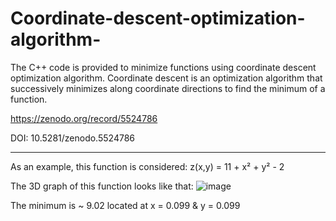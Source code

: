 # Coordinate-descent-optimization-algorithm-
The C++ code is provided to minimize functions using coordinate descent optimization algorithm. Coordinate descent is an optimization algorithm that successively minimizes along coordinate directions to find the minimum of a function.


https://zenodo.org/record/5524786

DOI:
10.5281/zenodo.5524786


----------
As an example, this function is considered:
z(x,y) = 11 + x² + y² - 2   

The 3D graph of this function looks like that:
![image](https://user-images.githubusercontent.com/75530023/134514657-aaecc2d7-5c5d-4bd6-8ee3-e17d327dab7e.png)

The minimum is ~ 9.02 located at x = 0.099 & y = 0.099
